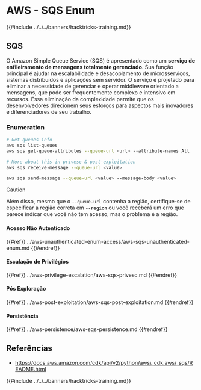 # AWS - SQS Enum

{{#include ../../../banners/hacktricks-training.md}}

## SQS

O Amazon Simple Queue Service (SQS) é apresentado como um **serviço de enfileiramento de mensagens totalmente gerenciado**. Sua função principal é ajudar na escalabilidade e desacoplamento de microsserviços, sistemas distribuídos e aplicações sem servidor. O serviço é projetado para eliminar a necessidade de gerenciar e operar middleware orientado a mensagens, que pode ser frequentemente complexo e intensivo em recursos. Essa eliminação da complexidade permite que os desenvolvedores direcionem seus esforços para aspectos mais inovadores e diferenciadores de seu trabalho.

### Enumeration
```bash
# Get queues info
aws sqs list-queues
aws sqs get-queue-attributes --queue-url <url> --attribute-names All

# More about this in privesc & post-exploitation
aws sqs receive-message --queue-url <value>

aws sqs send-message --queue-url <value> --message-body <value>
```
> [!CAUTION]
> Além disso, mesmo que o `--queue-url` contenha a região, certifique-se de especificar a região correta em **`--region`** ou você receberá um erro que parece indicar que você não tem acesso, mas o problema é a região.

#### Acesso Não Autenticado

{{#ref}}
../aws-unauthenticated-enum-access/aws-sqs-unauthenticated-enum.md
{{#endref}}

#### Escalação de Privilégios

{{#ref}}
../aws-privilege-escalation/aws-sqs-privesc.md
{{#endref}}

#### Pós Exploração

{{#ref}}
../aws-post-exploitation/aws-sqs-post-exploitation.md
{{#endref}}

#### Persistência

{{#ref}}
../aws-persistence/aws-sqs-persistence.md
{{#endref}}

## Referências

- https://docs.aws.amazon.com/cdk/api/v2/python/aws\_cdk.aws\_sqs/README.html

{{#include ../../../banners/hacktricks-training.md}}
